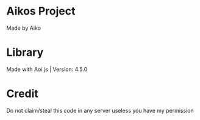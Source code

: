 # Aikos Project
Made by Aiko

# Library
Made with Aoi.js | Version: 4.5.0

# Credit
Do not claim/steal this code in any server useless you have my permission
